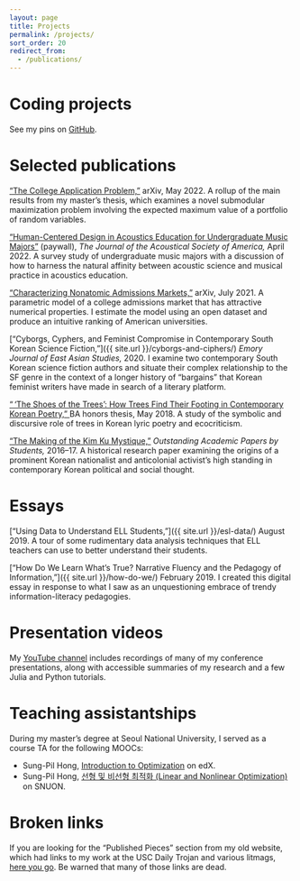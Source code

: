 ```yaml
---
layout: page
title: Projects
permalink: /projects/
sort_order: 20
redirect_from:
  - /publications/
---
```


<!--
Redirect above is because I used to have separate pages for
projects and publications.
-->

# Coding projects

See my pins on [GitHub](https://github.com/maxkapur).

# Selected publications

[“The College Application Problem,”](https://arxiv.org/abs/2205.01869) arXiv, May 2022. A rollup of the main results from my master’s thesis, which examines a novel submodular maximization problem involving the expected maximum value of a portfolio of random variables.

[“Human-Centered Design in Acoustics Education for Undergraduate Music Majors”](https://asa.scitation.org/doi/abs/10.1121/10.0010043) (paywall), *The Journal of the Acoustical Society of America,* April 2022. A survey study of undergraduate music majors with a discussion of how to harness the natural affinity between acoustic science and musical practice in acoustics education.

[“Characterizing Nonatomic Admissions Markets,”](https://arxiv.org/abs/2107.01340) arXiv, July 2021. A parametric model of a college admissions market that has attractive numerical properties. I estimate the model using an open dataset and produce an intuitive ranking of American universities.

[“Cyborgs, Cyphers, and Feminist Compromise in Contemporary South Korean Science Fiction,”]({{ site.url }}/cyborgs-and-ciphers/) *Emory Journal of East Asian Studies,* 2020. I examine two contemporary South Korean science fiction authors and situate their complex relationship to the SF genre in the context of a longer history of &ldquo;bargains&rdquo; that Korean feminist writers have made in search of a literary platform.

<a href="mailto:{{ site.email }}?subject=Can you send me a copy of your undergraduate thesis&body=I heard that it has many embedded images and is hard to host online">
“&#x202F;‘The Shoes of the Trees’: How Trees Find Their Footing in Contemporary Korean Poetry,”
</a>
BA honors thesis, May 2018. A study of the symbolic and discursive role of trees in Korean lyric poetry and ecocriticism.

[“The Making of the Kim Ku Mystique,”](https://www.scribd.com/document/364446649/OAPS-2016-2017) *Outstanding Academic Papers by Students,* 2016&ndash;17. A historical research paper examining the origins of a prominent Korean nationalist and anticolonial activist’s high standing in contemporary Korean political and social thought.

# Essays

[“Using Data to Understand ELL Students,”]({{ site.url }}/esl-data/) August 2019. A tour of some rudimentary data analysis techniques that ELL teachers can use to better understand their students.

[“How Do We Learn What’s True? Narrative Fluency and the Pedagogy of Information,”]({{ site.url }}/how-do-we/) February 2019. I created this digital essay in response to what I saw as an unquestioning embrace of trendy information-literacy pedagogies.

# Presentation videos

My [YouTube channel](https://www.youtube.com/maxkapur) includes recordings of many of my conference presentations, along with accessible summaries of my research and a few Julia and Python tutorials.

# Teaching assistantships

During my master’s degree at Seoul National University, I served as a course TA for the following MOOCs:

- Sung-Pil Hong, [Introduction to Optimization](https://www.edx.org/course/introduction-to-optimization) on edX.
- Sung-Pil Hong, [선형 및 비선형 최적화 (Linear and Nonlinear Optimization)](https://etl.snu.ac.kr/courses/630f4b716b3fac204b3e4a98) on SNUON.

# Broken links

If you are looking for the “Published Pieces” section from my old website, which had links to my work at the USC Daily Trojan and various litmags, [here you go](https://illusionslopes.blogspot.com/p/published-pieces.html). Be warned that many of those links are dead.
